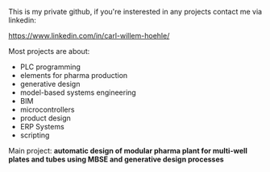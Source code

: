 This is my private github, if you're insterested in any projects contact me via linkedin:

https://www.linkedin.com/in/carl-willem-hoehle/

Most projects are about:

  - PLC programming
  - elements for pharma production
  - generative design
  - model-based systems engineering
  - BIM
  - microcontrollers
  - product design
  - ERP Systems
  - scripting

Main project:
  **automatic design of modular pharma plant for multi-well plates and tubes using MBSE and generative design processes**
